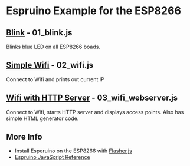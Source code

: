 # Espruino Example for the ESP8266

## [Blink](01_blink.js) - 01_blink.js

Blinks blue LED on all ESP8266 boads.

## [Simple Wifi](02_wifi.js) - 02_wifi.js

Connect to Wifi and prints out current IP

## [Wifi with HTTP Server](03_wifi_webserver.js) - 03_wifi_webserver.js

Connect to Wifi, starts HTTP server and displays access points. Also has simple HTML generator code.

## More Info

* Install Esperuino on the ESP8266 with [Flasher.js](https://github.com/thingsSDK/flasher.js)
* [Espruino JavaScript Reference](http://espruino.com/Reference)